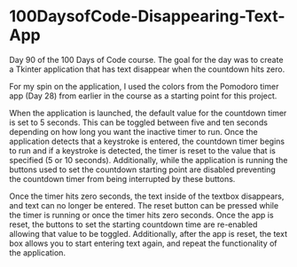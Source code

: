 # 100DaysofCode-Disappearing-Text-App
Day 90 of the 100 Days of Code course. The goal for the day was to create a Tkinter application that has text disappear when the countdown hits zero.

For my spin on the application, I used the colors from the Pomodoro timer app (Day 28) from earlier in the course as a starting point for this project.

When the application is launched, the default value for the countdown timer is set to 5 seconds. This can be toggled between five and ten seconds depending on how long you want the inactive timer to run. Once the application detects that a keystroke is entered, the countdown timer begins to run and if a keystroke is detected, the timer is reset to the value that is specified (5 or 10 seconds). Additionally, while the application is running the buttons used to set the countdown starting point are disabled preventing the countdown timer from being interrupted by these buttons. 

Once the timer hits zero seconds, the text inside of the textbox disappears, and text can no longer be entered. The reset button can be pressed while the timer is running or once the timer hits zero seconds. Once the app is reset, the buttons to set the starting countdown time are re-enabled allowing that value to be toggled. Additionally, after the app is reset, the text box allows you to start entering text again, and repeat the functionality of the application.
